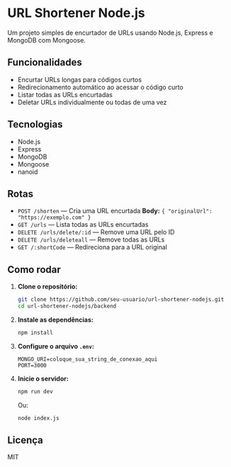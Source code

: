 # URL Shortener Node.js

Um projeto simples de encurtador de URLs usando Node.js, Express e MongoDB com Mongoose.

## Funcionalidades

-   Encurtar URLs longas para códigos curtos
-   Redirecionamento automático ao acessar o código curto
-   Listar todas as URLs encurtadas
-   Deletar URLs individualmente ou todas de uma vez

## Tecnologias

-   Node.js
-   Express
-   MongoDB
-   Mongoose
-   nanoid

## Rotas

-   `POST /shorten` — Cria uma URL encurtada
    **Body:** `{ "originalUrl": "https://exemplo.com" }`
-   `GET /urls` — Lista todas as URLs encurtadas
-   `DELETE /urls/delete/:id` — Remove uma URL pelo ID
-   `DELETE /urls/deleteall` — Remove todas as URLs
-   `GET /:shortCode` — Redireciona para a URL original

## Como rodar

1. **Clone o repositório:**

    ```bash
    git clone https://github.com/seu-usuario/url-shortener-nodejs.git
    cd url-shortener-nodejs/backend
    ```

2. **Instale as dependências:**

    ```bash
    npm install
    ```

3. **Configure o arquivo `.env`:**

    ```
    MONGO_URI=coloque_sua_string_de_conexao_aqui
    PORT=3000
    ```

4. **Inicie o servidor:**
    ```bash
    npm run dev
    ```
    Ou:
    ```bash
    node index.js
    ```

## Licença

MIT
